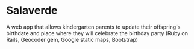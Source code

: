 # Salaverde

A web app that allows kindergarten parents to update their offspring's birthdate and place where they will celebrate the birthday party (Ruby on Rails, Geocoder gem, Google static maps, Bootstrap)
